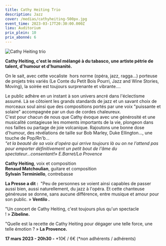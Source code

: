 ```yaml
---
title: Cathy Heiting Trio
description: Jazz
cover: /medias/cathyheiting-500px.jpg
event_time: 2023-03-17T20:30:00.000Z
lieu: Auditorium
prix_plein: 10
prix_abonné: 6
---
```

![Cathy Heiting trio](/medias/cathyheiting-500px.jpg)

**Cathy Heiting, c'est le miel mélangé à du tabasco, une artiste pétrie de talent, d'humour et d'humanité.**

On le sait, avec cette vocaliste  hors norme (opéra, jazz, ragga...) porteuse de projets très variés (Le Conte  du Petit Bois Pourri, Jazz and Wine Stories, Moving), la soirée est toujours surprenante et vibrante....

Le public adhère en un instant à son univers ancré dans l'éclectisme assumé. Là se côtoient les grands standards de jazz et un savant choix de morceaux soul ainsi que des compositions portés par une voix "puissante et solaire" accompagnée par un duo de cordes chaleureux. \
C'est pour chacun de nous que Cathy évoque avec une générosité et une musicalité contagieuse les moments importants de la vie, plongeon dans nos failles ou partage de joie volcanique. Rajoutons une bonne dose d'humour, des révélations de taille sur Bob Marley, Duke Ellington..., une touche de Pop/Rn'b...\
*"et la beauté de sa voix d'opéra qui arrive toujours là ou on ne l'attend pas pour emporter définitivement un petit bout de l'âme du spectateur...consentant!» E.Barret/La Provence*

**Cathy Heiting**, voix et composition\
**Renaud Matchoulian**, guitare et composition\
**Sylvain Terminiello**, contrebasse

**La Presse a dit :** 
"Peu de personnes se voient ainsi capables de passer aussi bien, aussi naturellement, du jazz à l'opéra. Et cette chanteuse généreuse se donne, sans aucune différence, entre musique et amour pour son public. » **Ventilo .**

"Un concert de Cathy Heiting, c'est toujours plus qu'un spectacle ! » **Zibeline.**

"Quelle est la recette de Cathy Heiting pour dégager une telle force, une telle émotion ? » **La Provence.**

**17 mars 2023 - 20h30 -** \*10€ / 6€ (\*non adhérents / adhérents)